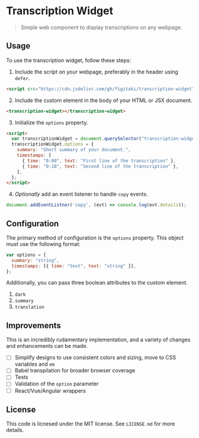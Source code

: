 # Transcription Widget

> Simple web component to display transcriptions on any webpage.

## Usage

To use the transcription widget, follow these steps:

1. Include the script on your webpage, preferably in the header using `defer`.

```html
<script src="https://cdn.jsdelivr.com/gh/figitaki/transcription-widget" defer />
```

2. Include the custom element in the body of your HTML or JSX document.

```html
<transcription-widget></transcription-widget>
```

3. Initialize the `options` property.

```html
<script>
  var transcriptionWidget = document.querySelector("transcription-widget");
  transcriptionWidget.options = {
    summary: "Short summary of your document.",
    timestamps: [
      { time: "0:00", text: "First line of the transcription" },
      { time: "0:10", text: "Second line of the transcription" },
    ],
  };
</script>
```

4. *Optionally* add an event listener to handle `copy` events.

```js
document.addEventListner('copy', (evt) => console.log(evt.details));
```

## Configuration

The primary method of configuration is the `options` property. This object must
use the following format:

```js
var options = {
  summary: "string",
  timestamps: [{ time: "text", text: "string" }],
};
```

Additionally, you can pass three boolean attributes to the custom element.

1. `dark`
2. `summary`
3. `translation`

## Improvements

This is an incredibly rudamentary implementation, and a variety of changes and
enhancements can be made.

- [ ] Simplify designs to use consistent colors and sizing, move to CSS variables and `em`
- [ ] Babel transpilation for broader browser coverage
- [ ] Tests
- [ ] Validation of the `option` parameter
- [ ] React/Vue/Angular wrappers

## License

This code is licnesed under the MIT license. See `LICENSE.md` for more details.
